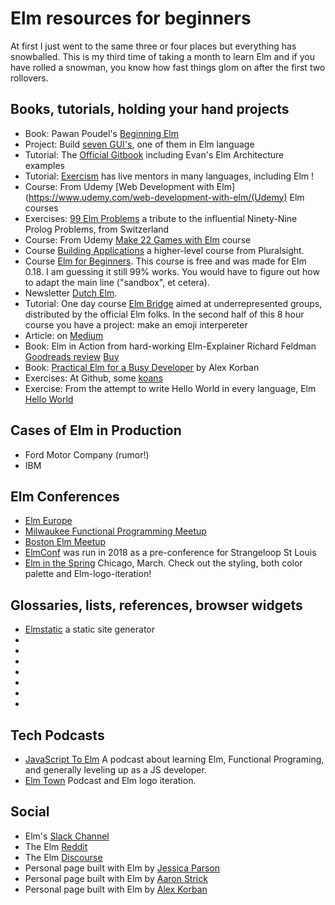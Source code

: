 # Elm resources for beginners
At first I just went to the same three or four places but everything has snowballed.   This is my third time of taking a month to learn Elm and if you have rolled a snowman, you know how fast things glom on after the first two rollovers.
## Books, tutorials, holding your hand projects

* Book: Pawan Poudel's [Beginning Elm](https://elmprogramming.com/)
* Project:  Build [seven GUI's](https://eugenkiss.github.io/7guis/), one of them in Elm language
* Tutorial: The [Official Gitbook](https://guide.elm-lang.org/) including Evan's Elm Architecture examples
* Tutorial: [Exercism](https://exercism.io/tracks/elm) has live mentors in many languages, including Elm !
* Course: From Udemy [Web Development with Elm](https://www.udemy.com/web-development-with-elm/(Udemy) Elm courses
* Exercises: [99 Elm Problems](https://johncrane.gitbooks.io/ninety-nine-elm-problems/content/) a tribute to the influential Ninety-Nine Prolog Problems, from Switzerland
* Course: From Udemy [Make 22 Games with Elm](https://www.udemy.com/learn-elm-functional-programming-and-make-22-gamemaker-games/) course
* Course [Building Applications](https://www.pluralsight.com/courses/building-applications-with-elm) a higher-level course from Pluralsight.
* Course [Elm for Beginners](https://courses.knowthen.com/p/elm-for-beginners).  This course is free and was made for Elm 0.18. I am guessing it still 99% works.  You would have to figure out how to adapt the main line ("sandbox", et cetera).
* Newsletter [Dutch Elm](http://www.elmweekly.nl).
* Tutorial: One day course [Elm Bridge](https://elmbridge.github.io/curriculum/) aimed at underrepresented groups, distributed by the official Elm folks. In the second half of this 8 hour course you have a project: make an emoji interpereter
* Article: on [Medium](https://medium.com/@l.mugnaini/tutorial-how-to-recycle-in-elm-89b13b6c0bab)
* Book: Elm in Action from hard-working Elm-Explainer Richard Feldman [Goodreads review](https://www.goodreads.com/book/show/31441704-elm-in-action)   [Buy](https://www.manning.com/books/elm-in-action)
* Book: [Practical Elm for a Busy Developer](https://korban.net/elm/book/) by Alex Korban
* Exercises: At Github, some [koans](https://github.com/robertjlooby/elm-koans)
* Exercise: From the attempt to write Hello World in every language, Elm [Hello World](https://therenegadecoder.com/code/hello-world-in-elm/)
## Cases of Elm in Production
* Ford Motor Company (rumor!)
* IBM 

## Elm Conferences
* [Elm Europe](https://twitter.com/elm_europe)
* [Milwaukee Functional Programming Meetup](https://www.meetup.com/Milwaukee-Functional-Programming-User-Group/)
* [Boston Elm Meetup](https://www.meetup.com/Boston-Elm/)
* [ElmConf](https://twitter.com/elmconf) was run in 2018 as a pre-conference for Strangeloop St Louis
* [Elm in the Spring](https://www.elminthespring.org/) Chicago, March.  Check out the styling, both color palette and Elm-logo-iteration!

## Glossaries, lists, references, browser widgets
* [Elmstatic](https://korban.net/elm/elmstatic/) a static site generator
* [](https://elm-lang.org/docs/syntax#comments)
* [](https://package.elm-lang.org/packages/elm-lang/core/latest/Basics)
* [](http://www.smoothterminal.com/articles/creating-html-elements-and-using-libraries-in-elm)
* [](https://dennisreimann.de/articles/elm-tools-resources.html)
* [](https://package.elm-lang.org/)
* [](https://github.com/izdi/elm-cheat-sheet)
* [](http://cs.lmu.edu/~ray/notes/introelm/)

## Tech Podcasts
* [JavaScript To Elm](https://jstoelm.com/) A podcast about learning Elm, Functional Programing, and generally leveling up as a JS developer.
* [Elm Town](https://elmtown.simplecast.fm/) Podcast and Elm logo iteration.
## Social
* Elm's [Slack Channel](https://elmlang.slack.com)
* The Elm [Reddit](https://www.reddit.com/r/elm/)
* The Elm [Discourse](https://discourse.elm-lang.org/)
* Personal page built with Elm by [Jessica Parson](https://www.verythorough.com/projects/elm-practice)
* Personal page built with Elm by [Aaron Strick](http://aaronstrick.com/)
* Personal page built with Elm by [Alex Korban](https://korban.net/)


